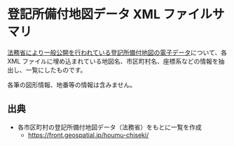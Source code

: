 # 登記所備付地図データ XML ファイルサマリ

[法務省により一般公開を行われている登記所備付地図の電子データ](https://www.moj.go.jp/MINJI/minji05_00494.html)について、各 XML ファイルに埋め込まれている地図名、市区町村名、座標系などの情報を抽出し、一覧にしたものです。

各筆の図形情報、地番等の情報は含みません。

## 出典

- 各市区町村の登記所備付地図データ（法務省）をもとに一覧を作成
  - https://front.geospatial.jp/houmu-chiseki/

